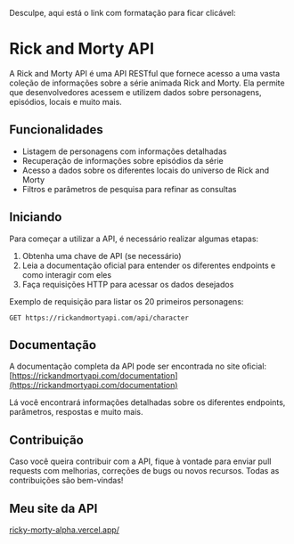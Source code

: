 Desculpe, aqui está o link com formatação para ficar clicável:

# Rick and Morty API

A Rick and Morty API é uma API RESTful que fornece acesso a uma vasta coleção de informações sobre a série animada Rick and Morty. Ela permite que desenvolvedores acessem e utilizem dados sobre personagens, episódios, locais e muito mais.

## Funcionalidades

- Listagem de personagens com informações detalhadas
- Recuperação de informações sobre episódios da série
- Acesso a dados sobre os diferentes locais do universo de Rick and Morty
- Filtros e parâmetros de pesquisa para refinar as consultas

## Iniciando

Para começar a utilizar a API, é necessário realizar algumas etapas:

1. Obtenha uma chave de API (se necessário)
2. Leia a documentação oficial para entender os diferentes endpoints e como interagir com eles
3. Faça requisições HTTP para acessar os dados desejados

Exemplo de requisição para listar os 20 primeiros personagens:

```
GET https://rickandmortyapi.com/api/character
```

## Documentação

A documentação completa da API pode ser encontrada no site oficial: [https://rickandmortyapi.com/documentation](https://rickandmortyapi.com/documentation)

Lá você encontrará informações detalhadas sobre os diferentes endpoints, parâmetros, respostas e muito mais.

## Contribuição

Caso você queira contribuir com a API, fique à vontade para enviar pull requests com melhorias, correções de bugs ou novos recursos. Todas as contribuições são bem-vindas!

## Meu site da API

[ricky-morty-alpha.vercel.app/](ricky-morty-alpha.vercel.app/)
